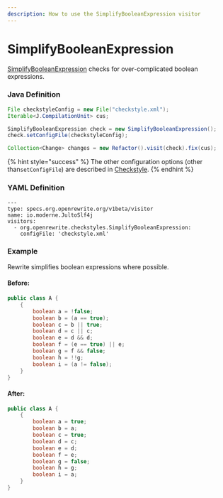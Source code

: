 ```yaml
---
description: How to use the SimplifyBooleanExpression visitor
---
```


# SimplifyBooleanExpression

 [SimplifyBooleanExpression](https://checkstyle.sourceforge.io/config_coding.html#SimplifyBooleanExpression) checks for over-complicated boolean expressions.

### Java Definition 

```java
File checkstyleConfig = new File("checkstyle.xml");
Iterable<J.CompilationUnit> cus;

SimplifyBooleanExpression check = new SimplifyBooleanExpression();
check.setConfigFile(checkstyleConfig);

Collection<Change> changes = new Refactor().visit(check).fix(cus);
```

{% hint style="success" %}
The other configuration options \(other than`setConfigFile`\) are described in [Checkstyle](./#configuration-options).
{% endhint %}

### YAML Definition

```text
---
type: specs.org.openrewrite.org/v1beta/visitor
name: io.moderne.JultoSlf4j
visitors:
  - org.openrewrite.checkstyles.SimplifyBooleanExpression:
    configFile: 'checkstyle.xml'
```

### Example

Rewrite simplifies boolean expressions where possible.

#### Before:

```java
public class A {
    {
        boolean a = !false;
        boolean b = (a == true);
        boolean c = b || true;
        boolean d = c || c;
        boolean e = d && d;
        boolean f = (e == true) || e;
        boolean g = f && false;
        boolean h = !!g;
        boolean i = (a != false);
    }
}
```

#### After:

```java
public class A {
    {
        boolean a = true;
        boolean b = a;
        boolean c = true;
        boolean d = c;
        boolean e = d;
        boolean f = e;
        boolean g = false;
        boolean h = g;
        boolean i = a;
    }
}
```

